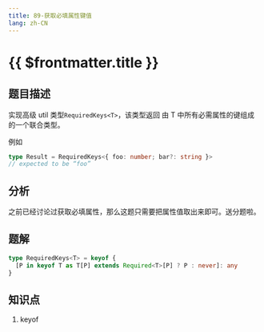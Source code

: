 ```yaml
---
title: 89-获取必填属性键值
lang: zh-CN
---
```


# {{ $frontmatter.title }}

## 题目描述

实现高级 util 类型`RequiredKeys<T>`，该类型返回 由 T 中所有必需属性的键组成的一个联合类型。

例如

```ts
type Result = RequiredKeys<{ foo: number; bar?: string }>
// expected to be “foo”
```

## 分析

之前已经讨论过获取必填属性，那么这题只需要把属性值取出来即可。送分题啦。

## 题解

```ts
type RequiredKeys<T> = keyof {
  [P in keyof T as T[P] extends Required<T>[P] ? P : never]: any
}
```

## 知识点

1. keyof 